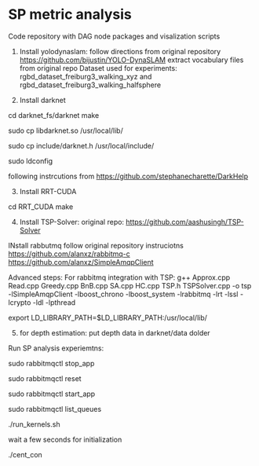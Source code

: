 # SP metric analysis
 Code repository with DAG node packages and visalization scripts
 
 1. Install yolodynaslam: follow directions from original repository
 https://github.com/bijustin/YOLO-DynaSLAM
 extract vocabulary files from original repo
 Dataset used for experiments: rgbd_dataset_freiburg3_walking_xyz and rgbd_dataset_freiburg3_walking_halfsphere
 
 2. Install darknet
 
 cd darknet_fs/darknet
 make
 
 sudo cp libdarknet.so /usr/local/lib/
 
 sudo cp include/darknet.h /usr/local/include/
 
 sudo ldconfig
 
following instrcutions from https://github.com/stephanecharette/DarkHelp

3. Install RRT-CUDA

cd RRT_CUDA
make

4. Install TSP-Solver: original repo:
https://github.com/aashusingh/TSP-Solver 

INstall rabbutmq
follow original repository instruciotns 
https://github.com/alanxz/rabbitmq-c
https://github.com/alanxz/SimpleAmqpClient

Advanced steps:
For rabbitmq integration with TSP:
g++ Approx.cpp Read.cpp Greedy.cpp BnB.cpp SA.cpp HC.cpp TSP.h TSPSolver.cpp -o tsp -lSimpleAmqpClient -lboost_chrono -lboost_system -lrabbitmq -lrt -lssl -lcrypto -ldl -lpthread

export LD_LIBRARY_PATH=$LD_LIBRARY_PATH:/usr/local/lib/

5. for depth estimation: put depth data in darknet/data dolder 


Run SP analysis experiemtns:


sudo rabbitmqctl stop_app

sudo rabbitmqctl reset

sudo rabbitmqctl start_app

sudo rabbitmqctl list_queues



./run_kernels.sh 

wait a few seconds for initialization

./cent_con

